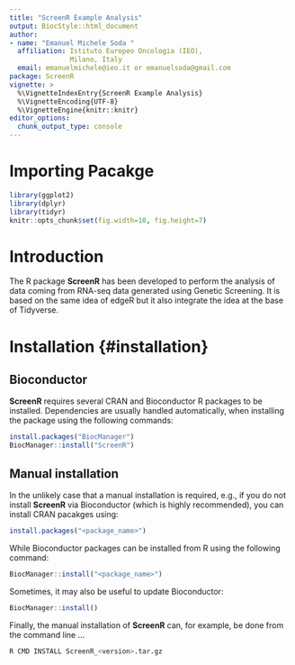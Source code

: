 ```yaml
---
title: "ScreenR Example Analysis"
output: BiocStyle::html_document
author:
- name: "Emanuel Michele Soda "
  affiliation: Istituto Europeo Oncologia (IEO),
               Milano, Italy
  email: emanuelmichele@ieo.it or emanuelsoda@gmail.com
package: ScreenR  
vignette: >
  %\VignetteIndexEntry{ScreenR Example Analysis}
  %\VignetteEncoding{UTF-8}
  %\VignetteEngine{knitr::knitr}
editor_options: 
  chunk_output_type: console
---
```


# Importing Pacakge

```r
library(ggplot2)
library(dplyr)
library(tidyr)
knitr::opts_chunk$set(fig.width=10, fig.height=7) 
```

# Introduction 
The R package **ScreenR** has been developed to perform the analysis of data 
coming from RNA-seq data generated using Genetic Screening. It is based 
on the same idea of edgeR but it also integrate the idea at the base of 
Tidyverse. 

# Installation {#installation}

## Bioconductor

**ScreenR** requires several CRAN and Bioconductor R packages to be
installed. Dependencies are usually handled automatically, when installing the
package using the following commands:


```r
install.packages("BiocManager")
BiocManager::install("ScreenR")
```

## Manual installation

In the unlikely case that a manual installation is required, e.g., if you do
not install **ScreenR** via Bioconductor (which is highly recommended),
you can install CRAN pacakges using: 


```r
install.packages("<package_name>")
```

While Bioconductor packages can be installed from R using the following command:


```r
BiocManager::install("<package_name>")
```

Sometimes, it may also be useful to update Bioconductor:


```r
BiocManager::install()
```

Finally, the manual installation of **ScreenR** can, for example, be
done from the command line ...


```r
R CMD INSTALL ScreenR_<version>.tar.gz
```







































